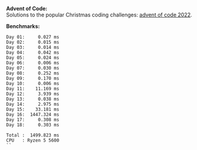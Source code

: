 **Advent of Code:**  
Solutions to the popular Christmas coding challenges: [advent of code 2022](https://adventofcode.com/2022).

**Benchmarks:**
```
Day 01:     0.027 ms
Day 02:     0.015 ms
Day 03:     0.014 ms
Day 04:     0.042 ms
Day 05:     0.024 ms
Day 06:     0.006 ms
Day 07:     0.030 ms
Day 08:     0.252 ms
Day 09:     0.170 ms
Day 10:     0.006 ms
Day 11:    11.169 ms
Day 12:     3.939 ms
Day 13:     0.038 ms
Day 14:     2.975 ms
Day 15:    33.181 ms
Day 16:  1447.324 ms
Day 17:     0.308 ms
Day 18:     0.303 ms

Total :  1499.823 ms
CPU   : Ryzen 5 5600
``
